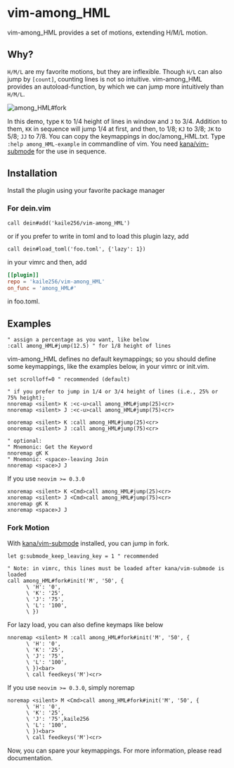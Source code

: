 # vim-among_HML

vim-among_HML provides a set of motions, extending H/M/L motion.

## Why?

`H/M/L` are my favorite motions, but they are inflexible.
Though `H/L` can also jump by `[count]`, counting lines is not so intuitive.
vim-among_HML provides an autoload-function,
by which we can jump more intuitively than `H/M/L`.

![among_HML#fork](https://user-images.githubusercontent.com/46470475/71517891-7b5bd000-28f3-11ea-8ee4-3a72a1888541.gif)

In this demo, type `K` to 1/4 height of lines in window and `J` to 3/4.
Addition to them, `KK` in sequence will jump 1/4 at first, and then, to 1/8; `KJ` to 3/8; `JK` to 5/8; `JJ` to 7/8. You can copy the keymappings in doc/among_HML.txt. Type `:help among_HML-example` in commandline of vim. You need [kana/vim-submode](https://github.com/kana/vim-submode) for the use in sequence.

## Installation

Install the plugin using your favorite package manager

### For dein.vim

```vim
call dein#add('kaile256/vim-among_HML')
```

or if you prefer to write in toml and to load this plugin lazy, add

```vim
call dein#load_toml('foo.toml', {'lazy': 1})
```

in your vimrc and then, add

```toml
[[plugin]]
repo = 'kaile256/vim-among_HML'
on_func = 'among_HML#'
```

in foo.toml.

## Examples

```vim
" assign a percentage as you want, like below
:call among_HML#jump(12.5) " for 1/8 height of lines
```

vim-among_HML defines no default keymappings;
so you should define some keymappings, like the examples below, in your vimrc or init.vim.

```vim
set scrolloff=0 " recommended (default)

" if you prefer to jump in 1/4 or 3/4 height of lines (i.e., 25% or 75% height);
nnoremap <silent> K :<c-u>call among_HML#jump(25)<cr>
nnoremap <silent> J :<c-u>call among_HML#jump(75)<cr>

onoremap <silent> K :call among_HML#jump(25)<cr>
onoremap <silent> J :call among_HML#jump(75)<cr>

" optional:
" Mnemonic: Get the Keyword
nnoremap gK K
" Mnemonic: <space>-leaving Join
nnoremap <space>J J
```

If you use `neovim >= 0.3.0`
```vim
xnoremap <silent> K <Cmd>call among_HML#jump(25)<cr>
xnoremap <silent> J <Cmd>call among_HML#jump(75)<cr>
xnoremap gK K
xnoremap <space>J J
```

### Fork Motion

With [kana/vim-submode](https://github.com/kana/vim-submode) installed, you can jump in fork.

```vim
let g:submode_keep_leaving_key = 1 " recommended

" Note: in vimrc, this lines must be loaded after kana/vim-submode is loaded
call among_HML#fork#init('M', '50', {
      \ 'H': '0',
      \ 'K': '25',
      \ 'J': '75',
      \ 'L': '100',
      \ })
```

For lazy load, you can also define keymaps like below

```vim
nnoremap <silent> M :call among_HML#fork#init('M', '50', {
      \ 'H': '0',
      \ 'K': '25',
      \ 'J': '75',
      \ 'L': '100',
      \ })<bar>
      \ call feedkeys('M')<cr>
```

If you use `neovim >= 0.3.0`, simply noremap

```vim
noremap <silent> M <Cmd>call among_HML#fork#init('M', '50', {
      \ 'H': '0',
      \ 'K': '25',
      \ 'J': '75',kaile256
      \ 'L': '100',
      \ })<bar>
      \ call feedkeys('M')<cr>
```

Now, you can spare your keymappings.
For more information, please read documentation.
